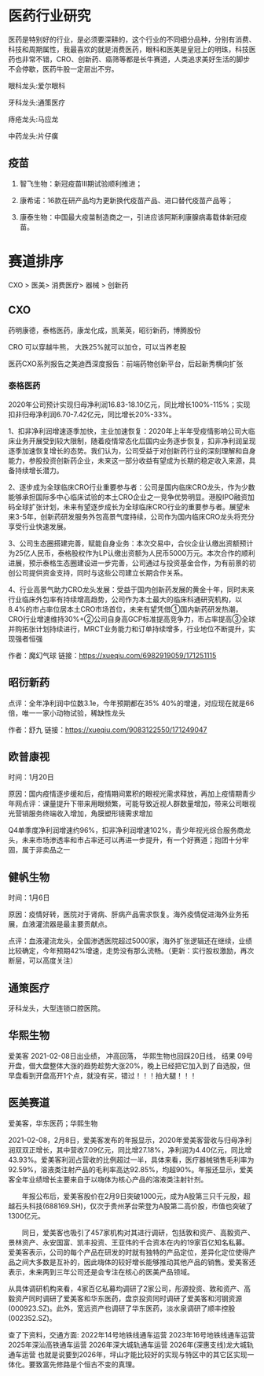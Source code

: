 # 医药行业研究

医药是特别好的行业，是必须要深耕的，这个行业的不同细分品种，分别有消费、科技和周期属性，我最喜欢的就是消费医药，眼科和医美是皇冠上的明珠，科技医药也非常不错，CRO、创新药、癌筛等都是长牛赛道，人类追求美好生活的脚步不会停歇，医药牛股一定层出不穷。

眼科龙头:爱尔眼科

牙科龙头:通策医疗

痔疮龙头:马应龙

中药龙头:片仔癀


## 疫苗

1) 智飞生物：新冠疫苗III期试验顺利推进；

2) 康希诺：16款在研产品均为更新换代疫苗产品、进口替代疫苗产品等；

3) 康泰生物：中国最大疫苗制造商之一，引进应该阿斯利康腺病毒载体新冠疫苗。

# 赛道排序

CXO > 医美> 消费医疗> 器械 > 创新药

## CXO 

药明康德，泰格医药，康龙化成，凯莱英，昭衍新药，博腾股份

CRO 可以穿越牛熊， 大跌25%就可以加仓，可以当养老股 

医药CXO系列报告之美迪西深度报告：前端药物创新平台，后起新秀横向扩张

### 泰格医药

2020年公司预计实现归母净利润16.83-18.10亿元，同比增长100%-115%；实现扣非归母净利润6.70-7.42亿元，同比增长20%-33%。

1、扣非净利润增速逐季加快，主业加速恢复：2020年上半年受疫情影响公司大临床业务开展受到较大限制，随着疫情常态化后国内业务逐步恢复，扣非净利润呈现逐季加速恢复增长的态势。我们认为，公司受益于对创新药行业的深刻理解和自身能力，参股投资创新药企业，未来这一部分收益有望成为长期的稳定收入来源，具备持续增长潜力。

2、逐步成为全球临床CRO行业重要参与者：公司是国内临床CRO龙头，作为少数能够承担国际多中心临床试验的本土CRO企业之一竞争优势明显。港股IPO融资加码全球扩张计划，未来有望逐步成长为全球临床CRO行业的重要参与者。展望未来3-5年，创新药研发服务外包高景气度持续，公司作为国内临床CRO龙头将充分享受行业快速发展。

3、公司生态圈搭建完善，赋能自身业务：本次交易中，合伙企业认缴出资额预计为25亿人民币，泰格股权作为LP认缴出资额为人民币5000万元。本次合作的顺利进展，预示泰格生态圈建设进一步完善，公司通过与投资基金合作，为有前景的初创公司提供资金支持，同时与这些公司建立长期合作关系。

4、行业高景气助力CRO龙头发展：受益于国内创新药发展的黄金十年，同时未来行业临床外包率有持续增高趋势，公司作为本土最大的临床科通研究机构，以8.4%的市占率位居本土CRO市场首位，未来有望凭借①国内新药研发热潮，CRO行业增速维持30%+②公司自身高GCP标准提高竞争力，市占率提高③全球并购拓张计划持续进行，MRCT业务能力和订单持续增多，行业地位不断提升，实现强者恒强

作者：魔幻气球
链接：https://xueqiu.com/6982919059/171251115


## 昭衍新药 

点评：全年净利润中位数3.1e，今年预期都在35% 40%的增速，对应现在就是66倍，唯一一家小动物试验，稀缺性龙头

作者：舒九
链接：https://xueqiu.com/9083122550/171249047

## 欧普康视 

时间：1月20日 

原因：国内疫情逐步缓和后，疫情期间累积的眼视光需求释放，再加上疫情期青少年网点评：课量提升下带来用眼频繁，可能导致近视人群数量增加，带来公司眼视光营销服务终端收入增加，角膜塑形镜需求增加 

Q4单季度净利润增速约96%，扣非净利润增速102%，青少年视光综合服务商龙头，未来市场渗透率和市占率还可以再进一步提升，有一个好赛道；抱团十分牢固，属于非卖品之一

## 健帆生物 

时间：1月6日 

原因：疫情好转，医院对于肾病、肝病产品需求恢复。海外疫情促进海外业务拓展，血液灌流器是最主要贡献点。 

点评：血液灌流龙头，全国渗透医院超过5000家，海外扩张逻辑还在继续，业绩比较确定，今年预期42%增速，走势没有那么流畅。（更新：实行股权激励，再次断层，可以高度关注）


## 通策医疗

牙科龙头，大型连锁口腔医院。  

## 华熙生物

爱美客 2021-02-08日出业绩， 冲高回落， 华熙生物也回踩20日线，
结果 09号开盘，借大盘整体大涨的趋势趁势大涨20%，晚上已经把它加入到了自选股，但早盘看到开盘高开1个点，就没有买，错过！！！拍大腿！！！

## 医美赛道

爱美客，华东医药；华熙生物

2021-02-08，2月8日，爱美客发布的年报显示，2020年爱美客营收与归母净利润双双正增长，其中营收7.09亿元，同比增27.18%，净利润为4.40亿元，同比增43.93%。爱美客利润占营收的比例超过一半，具体来看，医疗器械销售毛利率为92.59%，溶液类注射产品的毛利率高达92.85%，均超90%。年报还显示，爱美客全年业绩增长主要来自于以嗨体为核心产品的溶液类注射针剂。

　　年报公布后，爱美客股价在2月9日突破1000元，成为A股第三只千元股，超越石头科技(688169.SH)，仅次于贵州茅台荣登为A股第二高价股，市值也突破了1300亿元。

　　同日，爱美客也吸引了457家机构对其进行调研，包括敦和资产、高毅资产、景林资产、永安国富、凯丰投资、王亚伟的千合资本在内的19家百亿知名私募。爱美客表示，公司的每个产品在研发的时就有独特的产品定位，差异化定位使得产品之间大多数是互补的，因此嗨体的较好增长能够推动其他产品的销售。爱美客还表示，未来两到三年公司还是会专注在核心的医美产品领域。

从具体调研机构来看，4家百亿私募均调研了2家公司，彤源投资、敦和资产、高毅资产同时调研了爱美客和华东医药，盘京投资同时调研了爱美客和河钢资源(000923.SZ)。此外，宽远资产也调研了华东医药，淡水泉调研了顺丰控股(002352.SZ)。


查了下资料，交通方面:
2022年14号地铁线通车运营
2023年16号地铁线通车运营
2025年深汕高铁通车运营
2026年深大城轨通车运营
2026年(深惠支线)龙大城轨通车运营
也就是说要到2026年，坪山才能比较好的实现与特区中的其它区实现一体化。要致富先修路是个恒古不变的真理。

